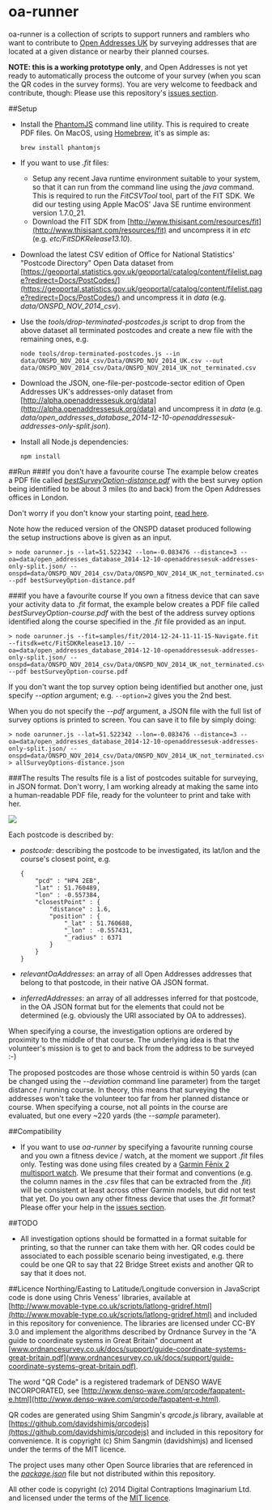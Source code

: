 oa-runner
=========

oa-runner is a collection of scripts to support runners and ramblers who want to contribute to [Open Addresses UK](http://openaddressesuk.org) by surveying addresses that are located at a given distance or nearby their planned courses.

**NOTE: this is a working prototype only**, and Open Addresses is not yet ready to automatically process the outcome of your survey (when you scan the QR codes in the survey forms). You are very welcome to feedback and contribute, though: Please use this repository's [issues section](https://github.com/Digital-Contraptions-Imaginarium/oa-runner/issues).

##Setup
- Install the [PhantomJS](http://phantomjs.org/) command line utility. This is required to create PDF files. On MacOS, using [Homebrew](http://brew.sh/), it's as simple as:

	```
	brew install phantomjs
	```

- If you want to use *.fit* files:
  - Setup any recent Java runtime environment suitable to your system, so that it can run from the command line using the *java* command. This is required to run the *FitCSVTool* tool, part of the FIT SDK. We did our testing using Apple MacOS' Java SE runtime environment version 1.7.0_21.  
  - Download the FIT SDK from [http://www.thisisant.com/resources/fit](http://www.thisisant.com/resources/fit) and uncompress it in *etc* (e.g. *etc/FitSDKRelease13.10*).
- Download the latest CSV edition of Office for National Statistics' "Postcode Directory" Open Data dataset from [https://geoportal.statistics.gov.uk/geoportal/catalog/content/filelist.page?redirect=Docs/PostCodes/](https://geoportal.statistics.gov.uk/geoportal/catalog/content/filelist.page?redirect=Docs/PostCodes/) and uncompress it in *data* (e.g. *data/ONSPD_NOV_2014_csv*).
- Use the *tools/drop-terminated-postcodes.js* script to drop from the above dataset all terminated postcodes and create a new file with the remaining ones, e.g.

	```
	node tools/drop-terminated-postcodes.js --in data/ONSPD_NOV_2014_csv/Data/ONSPD_NOV_2014_UK.csv --out data/ONSPD_NOV_2014_csv/Data/ONSPD_NOV_2014_UK_not_terminated.csv 
	```

- Download the JSON, one-file-per-postcode-sector edition of Open Addresses UK's addresses-only dataset from [http://alpha.openaddressesuk.org/data](http://alpha.openaddressesuk.org/data) and uncompress it in *data* (e.g. *data/open_addresses_database_2014-12-10-openaddressesuk-addresses-only-split.json*).
- Install all Node.js dependencies:

	```
	npm install 
	```

##Run
###If you don't have a favourite course
The example below creates a PDF file called [*bestSurveyOption-distance.pdf*](samples/pdf/surveyOptions-distance.pdf) with the best survey option being identified to be about 3 miles (to and back) from the Open Addresses offices in London. 

Don't worry if you don't know your starting point, [read here](/docs/where-am-i.md). 

Note how the reduced version of the ONSPD dataset produced following the setup instructions above is given as an input.

```
> node oarunner.js --lat=51.522342 --lon=-0.083476 --distance=3 --oa=data/open_addresses_database_2014-12-10-openaddressesuk-addresses-only-split.json/ --onspd=data/ONSPD_NOV_2014_csv/Data/ONSPD_NOV_2014_UK_not_terminated.csv --pdf bestSurveyOption-distance.pdf
```

###If you have a favourite course
If you own a fitness device that can save your activity data to *.fit* format, the example below creates a PDF file called *bestSurveyOption-course.pdf* with the best of the address survey options identified along the course specified in the *.fit* file provided as an input. 

```
> node oarunner.js --fit=samples/fit/2014-12-24-11-11-15-Navigate.fit --fitsdk=etc/FitSDKRelease13.10/ --oa=data/open_addresses_database_2014-12-10-openaddressesuk-addresses-only-split.json/ --onspd=data/ONSPD_NOV_2014_csv/Data/ONSPD_NOV_2014_UK_not_terminated.csv --pdf bestSurveyOption-course.pdf 
```

If you don't want the top survey option being identified but another one, just specify *--option* argument; e.g. ```--option=2``` gives you the 2nd best.

When you do not specify the *--pdf* argument, a JSON file with the full list of survey options is printed to screen. You can save it to file by simply doing:

```
> node oarunner.js --lat=51.522342 --lon=-0.083476 --distance=3 --oa=data/open_addresses_database_2014-12-10-openaddressesuk-addresses-only-split.json/ --onspd=data/ONSPD_NOV_2014_csv/Data/ONSPD_NOV_2014_UK_not_terminated.csv > allSurveyOptions-distance.json
```

###The results
The results file is a list of postcodes suitable for surveying, in JSON format. Don't worry, I am working already at making the same into a human-readable PDF file, ready for the volunteer to print and take with her. 

![](https://pbs.twimg.com/media/B573PoUIMAA_Qf2.jpg)

Each postcode is described by:

- *postcode*: describing the postcode to be investigated, its lat/lon and the course's closest point, e.g.

	```
	{
		"pcd" : "HP4 2EB",
		"lat" : 51.760489,
		"lon" : -0.557384,
		"closestPoint" : {
			"distance" : 1.6,
			"position" : {
				"_lat" : 51.760688,
				"_lon" : -0.557431,
				"_radius" : 6371
			}
		}
	}
	```

- *relevantOaAddresses*: an array of all Open Addresses addresses that belong to that postcode, in their native OA JSON format.

- *inferredAddresses*: an array of all addresses inferred for that postcode, in the OA JSON format but for the elements that could not be determined (e.g. obviously the URI associated by OA to addresses).

When specifying a course, the investigation options are ordered by proximity to the middle of that course. The underlying idea is that the volunteer's mission is to get to and back from the address to be surveyed :-) 

The proposed postcodes are those whose centroid is within 50 yards (can be changed using the *--deviation* command line parameter) from the target distance / running course. In theory, this means that surveying the addresses won't take the volunteer too far from her planned distance or course. When specifying a course, not all points in the course are evaluated, but one every ~220 yards (the *--sample* parameter). 

##Compatibility
- If you want to use *oa-runner* by specifying a favourite running course and you own a fitness device / watch, at the moment we support *.fit* files only. Testing was done using files created by a [Garmin Fēnix 2 multisport watch](https://buy.garmin.com/en-GB/GB/watches-wearable-technology/wearables/fenix-2/prod159116.html). We presume that their format and conventions (e.g. the column names in the *.csv* files that can be extracted from the *.fit*) will be consistent at least across other Garmin models, but did not test that yet. Do you own any other fitness device that uses the *.fit* format? Please offer your help in the [issues section](https://github.com/Digital-Contraptions-Imaginarium/oa-runner/issues).

##TODO
- All investigation options should be formatted in a format suitable for printing, so that the runner can take them with her. QR codes could be associated to each possible scenario being investigated, e.g. there could be one QR to say that 22 Bridge Street exists and another QR to say that it does not.

##Licence
Northing/Easting to Latitude/Longitude conversion in JavaScript code is done using Chris Veness' libraries, available at [http://www.movable-type.co.uk/scripts/latlong-gridref.html](http://www.movable-type.co.uk/scripts/latlong-gridref.html) and included in this repository for convenience. The libraries are licensed under CC-BY 3.0 and implement the algorithms described by Ordnance Survey in the "A guide to coordinate systems in Great Britain" document at [www.ordnancesurvey.co.uk/docs/support/guide-coordinate-systems-great-britain.pdf](www.ordnancesurvey.co.uk/docs/support/guide-coordinate-systems-great-britain.pdf).

The word "QR Code" is a registered trademark of DENSO WAVE INCORPORATED, see [http://www.denso-wave.com/qrcode/faqpatent-e.html](http://www.denso-wave.com/qrcode/faqpatent-e.html).

QR codes are generated using Shim Sangmin's *qrcode.js* library, available at [https://github.com/davidshimjs/qrcodejs](https://github.com/davidshimjs/qrcodejs) and included in this repository for convenience. It is copyright (c) Shim Sangmin (davidshimjs) and licensed under the terms of the MIT licence.

The project uses many other Open Source libraries that are referenced in the [*package.json*]([package.json]) file but not distributed within this repository.

All other code is copyright (c) 2014 Digital Contraptions Imaginarium Ltd. and licensed under the terms of the [MIT licence](LICENCE.md).
